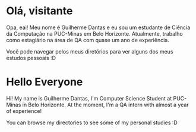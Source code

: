 
# Olá, visitante
Opa, eai! Meu nome é Guilherme Dantas e eu sou um estudante de Ciência da Computação na PUC-Minas em Belo Horizonte. Atualmente, trabalho como estagiário na área de QA com quase um ano de experiência.

Você pode navegar pelos meus diretórios para ver alguns dos meus estudos pessoais :D


# Hello Everyone

Hi! My name is Guilherme Dantas, I'm Computer Science Student at PUC-Minas in Belo Horizonte. At the moment, I'm a QA intern with almost a year of experience!

You can browse my directories to see some of my personal studies :D
